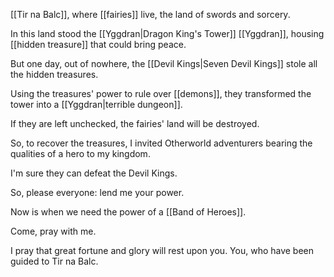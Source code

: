 [[Tir na Balc]], where [[fairies]] live, the land of swords and sorcery.

In this land stood the [[Yggdran|Dragon King's Tower]] [[Yggdran]], housing [[hidden treasure]] that could bring peace.

But one day, out of nowhere, the [[Devil Kings|Seven Devil Kings]] stole all the hidden treasures.

Using the treasures' power to rule over [[demons]], they transformed the tower into a [[Yggdran|terrible dungeon]].

If they are left unchecked, the fairies' land will be destroyed.

So, to recover the treasures, I invited Otherworld adventurers bearing the qualities of a hero to my kingdom.

I'm sure they can defeat the Devil Kings.

So, please everyone: lend me your power.

Now is when we need the power of a [[Band of Heroes]].

Come, pray with me.

I pray that great fortune and glory will rest upon you. You, who have been guided to Tir na Balc.